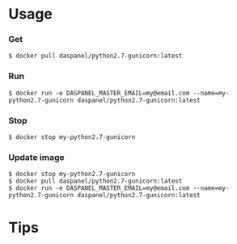 
# Usage


### Get
```shell
$ docker pull daspanel/python2.7-gunicorn:latest
```

### Run
```shell
$ docker run -e DASPANEL_MASTER_EMAIL=my@email.com --name=my-python2.7-gunicorn daspanel/python2.7-gunicorn:latest
```

### Stop
```shell
$ docker stop my-python2.7-gunicorn
```

### Update image
```shell
$ docker stop my-python2.7-gunicorn
$ docker pull daspanel/python2.7-gunicorn:latest
$ docker run -e DASPANEL_MASTER_EMAIL=my@email.com --name=my-python2.7-gunicorn daspanel/python2.7-gunicorn:latest
```

# Tips

